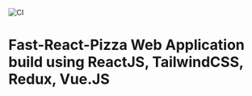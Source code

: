 ![CI](https://github.com/SrujanChary-2003/fast-react-pizza/actions/workflows/Workflow.yml/badge.svg)
<br>

<h1>Fast-React-Pizza Web Application build using ReactJS, TailwindCSS, Redux, Vue.JS</h1>
